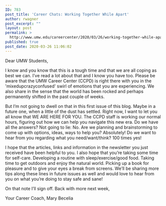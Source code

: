 ```yaml
---
ID: 783
post_title: 'Career Chats: Working Together While Apart'
author: rwagner
post_excerpt: ""
layout: post
permalink: >
  http://www.umw.edu/careercenter/2020/03/26/working-together-while-apar/
published: true
post_date: 2020-03-26 11:06:02
---
```

<span data-contrast="auto">Dear UMW Students,</span>

<span data-contrast="auto">I know and you know that this is a tough time and that we are all coping as best we can. I’ve read a lot about that and I know you have too. Please be aware that the UMW Career Center (CCPD) is right there with you in the </span><span data-contrast="auto">'mixedupcrazyconfused'</span><span data-contrast="auto"> swirl of emotions that you are experiencing. We also share in the sense that the world has been rocked and perhaps permanently shifted in the past couple of weeks.</span><span data-ccp-props="{&quot;201341983&quot;:0,&quot;335559739&quot;:160,&quot;335559740&quot;:259}" data-wac-het="1"> </span>

<span data-contrast="auto">But I’m not going to dwell on that in this first issue of this </span><span data-contrast="auto">blog</span><span data-contrast="auto">. Maybe in a future one, when a little of the dust has settled. Right now, I want to let you all know that WE ARE HERE FOR YOU. The CCPD staff is working our normal hours, figuring out how we can help you navigate this new era. Do we have all the answers? Not going to lie: No. Are we planning and brainstorming to come up with options, ideas, ways to help you? Absolutely! Do we want to hear from you </span><span data-contrast="auto">regarding</span><span data-contrast="auto"> what you need/want/think? 100 times yes!</span><span data-ccp-props="{&quot;201341983&quot;:0,&quot;335559739&quot;:160,&quot;335559740&quot;:259}" data-wac-het="1"> </span>

<span data-contrast="auto">I hope that the articles, links and information in </span><span data-contrast="auto">the newsletter you just received</span><span data-contrast="auto"> have been helpful to you. I also hope that you’re taking some time for self-care. Developing a routine with sleep/exercise/good food. Taking time to get outdoors and enjoy the natural world. Picking up a book </span><span data-contrast="auto">for pleasure and to give your eyes a break from screens. We’ll be sharing more tips along these lines in future issues as well and would love to hear from you </span><span data-contrast="auto">on</span><span data-contrast="auto"> what you’re doing to stay safe and sane!</span><span data-ccp-props="{&quot;201341983&quot;:0,&quot;335559739&quot;:160,&quot;335559740&quot;:259}" data-wac-het="1"> </span>

<span data-contrast="auto">On that note I’ll sign off. Back with more next week,</span><span data-ccp-props="{&quot;201341983&quot;:0,&quot;335559739&quot;:160,&quot;335559740&quot;:259}" data-wac-het="1"> </span>

<span data-contrast="auto">Your Career Coach</span><span data-ccp-props="{&quot;201341983&quot;:0,&quot;335559739&quot;:160,&quot;335559740&quot;:259}" data-wac-het="1">, Mary Becelia</span>